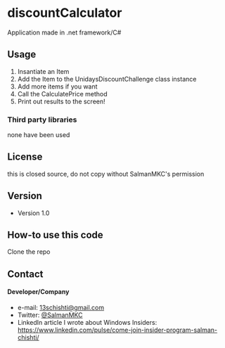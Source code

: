 # discountCalculator

Application made in .net framework/C#

## Usage
1) Insantiate an Item
2) Add the Item to the UnidaysDiscountChallenge class instance
3) Add more items if you want
4) Call the CalculatePrice method
5) Print out results to the screen!


### Third party libraries
none have been used

## License 
this is closed source, do not copy without SalmanMKC's permission

## Version 
* Version 1.0

## How-to use this code
Clone the repo

## Contact
#### Developer/Company
* e-mail: 13schishti@gmail.com
* Twitter: [@SalmanMKC](https://twitter.com/salmanmkc "salmanmkc on twitter")
* LinkedIn article I wrote about Windows Insiders: https://www.linkedin.com/pulse/come-join-insider-program-salman-chishti/


